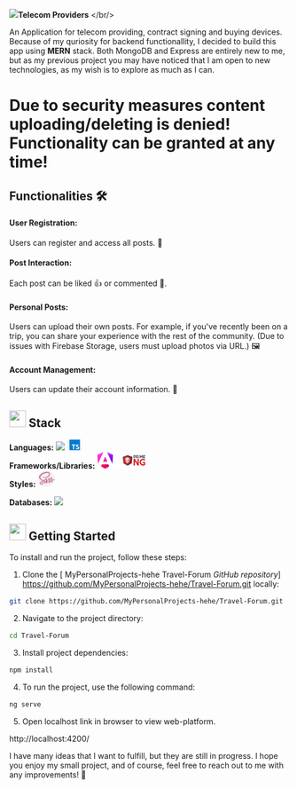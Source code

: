 <img src="https://github.com/MyPersonalProjects-hehe/Z-Gen/blob/main/src/assets/logo.png" height="30">**Telecom Providers** </br/>

An Application for telecom providing, contract signing and buying devices.
Because of my quriosity for backend functionallity, I decided to build this app using **MERN** stack. Both MongoDB and Express are entirely new to me, but as my previous project you may have noticed that I am open to new technologies, as my wish is to explore as much as I can.




<h1>Due to security measures content uploading/deleting is denied! Functionality can be granted at any time!</h1>


<h2> Functionalities 🛠️</h2>

<h4>User Registration: </h4> Users can register and access all posts. 📝 <br />
<h4>Post Interaction: </h4> Each post can be liked 👍 or commented 💬.   <br />
<h4>Personal Posts: </h4> Users can upload their own posts. For example, if you've recently been on a trip, you can share your experience with the rest of the community. (Due to issues with Firebase Storage, users must upload photos via URL.) 🖼️  <br />
<h4>Account Management: </h4> Users can update their account information. 🔄 <br />

## <img src="https://firebasestorage.googleapis.com/v0/b/dare2fit-f6eb4.appspot.com/o/assets%2FREADME-images%2Ffeatures.png?alt=media&token=e5fc5779-b3db-41c2-a576-947ca382ea5a&_gl=1*81oei1*_ga*MjExMzk5MTA5MC4xNjgzMjcwMjg1*_ga_CW55HF8NVT*MTY4NjU3Njg5Ni4xMDMuMS4xNjg2NTc3OTgzLjAuMC4w"  width="30" height="30"> Stack

**Languages:** <img src="https://upload.wikimedia.org/wikipedia/commons/6/6a/JavaScript-logo.png" height="20"> <img src="https://github.com/MyPersonalProjects-hehe/Travel-Forum/blob/main/images/TS-logo.png" height="20" > <br />
**Frameworks/Libraries:** <img src="https://github.com/MyPersonalProjects-hehe/Travel-Forum/blob/main/images/angular-logo.png" height="30"> <img src="https://github.com/MyPersonalProjects-hehe/Travel-Forum/blob/main/images/primeng-icon.png" height="30"> <br/>
**Styles:** <img src="https://github.com/MyPersonalProjects-hehe/Travel-Forum/blob/main/images/SCSS-icon.png" height="30">

**Databases:** <img src="https://img.shields.io/badge/Firebase-039BE5?style=for-the-badge&logo=Firebase&logoColor=white" height="20">

## <img src="https://firebasestorage.googleapis.com/v0/b/dare2fit-f6eb4.appspot.com/o/assets%2FREADME-images%2Fstart.png?alt=media&token=ee8cc2b3-1a61-4519-9f96-59177216b4d6&_gl=1*t5p8co*_ga*MjExMzk5MTA5MC4xNjgzMjcwMjg1*_ga_CW55HF8NVT*MTY4NjU3Njg5Ni4xMDMuMS4xNjg2NTc4MDEzLjAuMC4w"  width="30" height="30"> Getting Started

To install and run the project, follow these steps:

1. Clone the [
   MyPersonalProjects-hehe Travel-Forum _GitHub repository_] https://github.com/MyPersonalProjects-hehe/Travel-Forum.git locally:

```bash
git clone https://github.com/MyPersonalProjects-hehe/Travel-Forum.git
```

2. Navigate to the project directory:

```bash
cd Travel-Forum
```

3. Install project dependencies:

```bash
npm install
```

4. To run the project, use the following command:

```bash
ng serve
```

5. Open localhost link in browser to view web-platform.

http://localhost:4200/ <br />

I have many ideas that I want to fulfill, but they are still in progress. I hope you enjoy my small project, and of course, feel free to reach out to me with any improvements! 🌟 <br />

